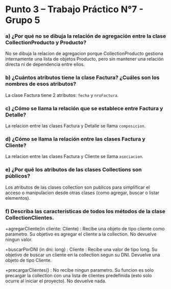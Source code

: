 # Punto 3 – Trabajo Práctico N°7 - Grupo 5

### a) ¿Por qué no se dibuja la relación de agregación entre la clase CollectionProducto y Producto?
No se dibuja la relacion de agregacion porque CollectionProducto gestiona internamente una lista de objetos Producto, pero sin mantener una relación directa ni de dependencia entre ellos.

### b) ¿Cuántos atributos tiene la clase Factura? ¿Cuáles son los nombres de esos atributos?
La clase Factura tiene 2 atributos: `fecha` y `nroFactura`.

### c) ¿Cómo se llama la relación que se establece entre Factura y Detalle?
La relacion entre las clases Factura y Detalle se llama `composicion`.

### d) ¿Cómo se llama la relación entre las clases Factura y Cliente?
La relacion entre las clases Factura y Cliente se llama `asociacion`.

### e) ¿Por qué los atributos de las clases Collections son públicos?
Los atributos de las clases collection son publicos para simplificar el acceso o manipulacion desde otras clases (como agregar, buscar o listar elementos).

### f) Describa las características de todos los métodos de la clase CollectionClientes.
+agregarCliente(in cliente: Cliente) :
Recibe una objeto de tipo cliente como parametro.
Su objetivo es agregar el cliente a la collection.
No devuelve ningun valor.

+buscarPorDNI (in dni: long) : Cliente :
Recibe una valor de tipo long.
Su objetivo de buscar un cliente en la collection segun su DNI.
Devuelve una objeto de tipo Cliente.

+precargarClientes() :
No recibe ningun parametro.
Su funcion es solo precargar la collection con una lista de clientes predefinida (esto solo ocurre al iniciar el proyecto).
No devuelve nada.
